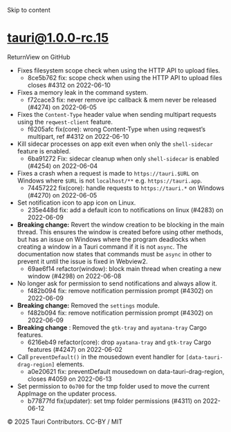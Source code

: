Skip to content
# tauri@1.0.0-rc.15
ReturnView on GitHub
  * Fixes filesystem scope check when using the HTTP API to upload files. 
    * 8ce5b762 fix: scope check when using the HTTP API to upload files closes #4312 on 2022-06-10
  * Fixes a memory leak in the command system. 
    * f72cace3 fix: never remove ipc callback & mem never be released (#4274) on 2022-06-05
  * Fixes the `Content-Type` header value when sending multipart requests using the `reqwest-client` feature. 
    * f6205afc fix(core): wrong Content-Type when using reqwest’s multipart, ref #4312 on 2022-06-10
  * Kill sidecar processes on app exit even when only the `shell-sidecar` feature is enabled. 
    * 6ba91272 Fix: sidecar cleanup when only `shell-sidecar` is enabled (#4254) on 2022-06-04
  * Fixes a crash when a request is made to `https://tauri.$URL` on Windows where `$URL` is not `localhost/**` e.g. `https://tauri.app`. 
    * 74457222 fix(core): handle requests to `https://tauri.*` on Windows (#4270) on 2022-06-05
  * Set notification icon to app icon on Linux. 
    * 235e448d fix: add a default icon to notifications on linux (#4283) on 2022-06-09
  * **Breaking change:** Revert the window creation to be blocking in the main thread. This ensures the window is created before using other methods, but has an issue on Windows where the program deadlocks when creating a window in a Tauri command if it is not `async`. The documentation now states that commands must be `async` in other to prevent it until the issue is fixed in Webview2. 
    * 69ae6f14 refactor(window): block main thread when creating a new window (#4298) on 2022-06-08
  * No longer ask for permission to send notifications and always allow it. 
    * f482b094 fix: remove notification permission prompt (#4302) on 2022-06-09
  * **Breaking change:** Removed the `settings` module. 
    * f482b094 fix: remove notification permission prompt (#4302) on 2022-06-09
  * **Breaking change** : Removed the `gtk-tray` and `ayatana-tray` Cargo features. 
    * 6216eb49 refactor(core): drop `ayatana-tray` and `gtk-tray` Cargo features (#4247) on 2022-06-02
  * Call `preventDefault()` in the mousedown event handler for `[data-tauri-drag-region]` elements. 
    * a0e20621 fix: preventDefault mousedown on data-tauri-drag-region, closes #4059 on 2022-06-13
  * Set permission to `0o700` for the tmp folder used to move the current AppImage on the updater process. 
    * b77877fd fix(updater): set tmp folder permissions (#4311) on 2022-06-12


© 2025 Tauri Contributors. CC-BY / MIT
